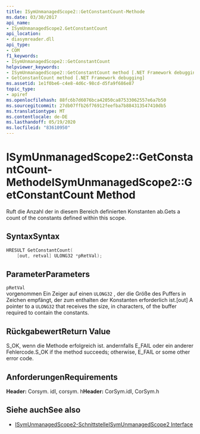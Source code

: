 ```yaml
---
title: ISymUnmanagedScope2::GetConstantCount-Methode
ms.date: 03/30/2017
api_name:
- ISymUnmanagedScope2.GetConstantCount
api_location:
- diasymreader.dll
api_type:
- COM
f1_keywords:
- ISymUnmanagedScope2::GetConstantCount
helpviewer_keywords:
- ISymUnmanagedScope2::GetConstantCount method [.NET Framework debugging]
- GetConstantCount method [.NET Framework debugging]
ms.assetid: 1e1f0be6-c4e8-4d6c-98cd-d5fa9f686e87
topic_type:
- apiref
ms.openlocfilehash: 88fc6b7d6076bca42050ca87533062557e6a7b50
ms.sourcegitcommit: 27db07ffb26f76912feefba7b884313547410db5
ms.translationtype: MT
ms.contentlocale: de-DE
ms.lasthandoff: 05/19/2020
ms.locfileid: "83610950"
---
```

# <a name="isymunmanagedscope2getconstantcount-method"></a><span data-ttu-id="eb0c1-102">ISymUnmanagedScope2::GetConstantCount-Methode</span><span class="sxs-lookup"><span data-stu-id="eb0c1-102">ISymUnmanagedScope2::GetConstantCount Method</span></span>
<span data-ttu-id="eb0c1-103">Ruft die Anzahl der in diesem Bereich definierten Konstanten ab.</span><span class="sxs-lookup"><span data-stu-id="eb0c1-103">Gets a count of the constants defined within this scope.</span></span>  
  
## <a name="syntax"></a><span data-ttu-id="eb0c1-104">Syntax</span><span class="sxs-lookup"><span data-stu-id="eb0c1-104">Syntax</span></span>  
  
```cpp  
HRESULT GetConstantCount(  
    [out, retval] ULONG32 *pRetVal);  
```  
  
## <a name="parameters"></a><span data-ttu-id="eb0c1-105">Parameter</span><span class="sxs-lookup"><span data-stu-id="eb0c1-105">Parameters</span></span>  
 `pRetVal`  
 <span data-ttu-id="eb0c1-106">vorgenommen Ein Zeiger auf einen `ULONG32` , der die Größe des Puffers in Zeichen empfängt, der zum enthalten der Konstanten erforderlich ist.</span><span class="sxs-lookup"><span data-stu-id="eb0c1-106">[out] A pointer to a `ULONG32` that receives the size, in characters, of the buffer required to contain the constants.</span></span>  
  
## <a name="return-value"></a><span data-ttu-id="eb0c1-107">Rückgabewert</span><span class="sxs-lookup"><span data-stu-id="eb0c1-107">Return Value</span></span>  
 <span data-ttu-id="eb0c1-108">S_OK, wenn die Methode erfolgreich ist. andernfalls E_FAIL oder ein anderer Fehlercode.</span><span class="sxs-lookup"><span data-stu-id="eb0c1-108">S_OK if the method succeeds; otherwise, E_FAIL or some other error code.</span></span>  
  
## <a name="requirements"></a><span data-ttu-id="eb0c1-109">Anforderungen</span><span class="sxs-lookup"><span data-stu-id="eb0c1-109">Requirements</span></span>  
 <span data-ttu-id="eb0c1-110">**Header:** Corsym. idl, corsym. h</span><span class="sxs-lookup"><span data-stu-id="eb0c1-110">**Header:** CorSym.idl, CorSym.h</span></span>  
  
## <a name="see-also"></a><span data-ttu-id="eb0c1-111">Siehe auch</span><span class="sxs-lookup"><span data-stu-id="eb0c1-111">See also</span></span>

- [<span data-ttu-id="eb0c1-112">ISymUnmanagedScope2-Schnittstelle</span><span class="sxs-lookup"><span data-stu-id="eb0c1-112">ISymUnmanagedScope2 Interface</span></span>](isymunmanagedscope2-interface.md)
